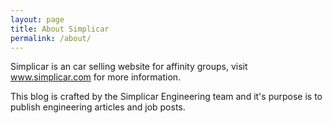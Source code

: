 ```yaml
---
layout: page
title: About Simplicar
permalink: /about/
---
```


Simplicar is an car selling website for affinity groups, visit <a href="http://www.simplicar.com">www.simplicar.com</a> for more information.

This blog is crafted by the Simplicar Engineering team and it's purpose is to publish engineering articles and job posts.
